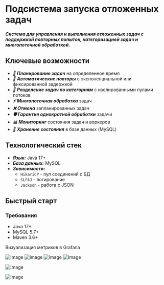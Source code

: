 # Подсистема запуска отложенных задач

***Система для управления и выполнения отложенных задач с поддержкой повторных попыток, категоризацией задач и многопоточной обработкой.***

## Ключевые возможности

- ***📅 Планирование задач*** на определенное время  
- ***🔁 Автоматические повторы*** с экспоненциальной или фиксированной задержкой  
- ***🧩 Разделение задач по категориям*** с изолированными пулами потоков  
- ***⚡️ Многопоточная обработка*** задач  
- ***❌ Отмена*** запланированных задач  
- ***🛡 Гарантия однократной обработки*** задачи  
- ***📊 Мониторинг*** состояния задач и воркеров  
- ***💾 Хранение состояния*** в базе данных (MySQL)  

## Технологический стек

- ***Язык:*** Java 17+  
- ***База данных:*** MySQL  
- ***Зависимости:***  
  - `HikariCP` - пул соединений с БД  
  - `SLF4J` - логирование  
  - `Jackson` - работа с JSON  

## Быстрый старт

### Требования

- Java 17+  
- MySQL 5.7+  
- Maven 3.6+

Визуализация метриков в Grafana

![image](https://github.com/user-attachments/assets/9a76c61e-c28f-4d08-a8a8-107f1d92c6ff)
![image](https://github.com/user-attachments/assets/68c38bb3-1647-4687-ac10-2d266f05b1b5)
![image](https://github.com/user-attachments/assets/d4cb91d1-cad2-43a4-b9d5-f01f15fb2406)
![image](https://github.com/user-attachments/assets/d4cb91d1-cad2-43a4-b9d5-f01f15fb2406)

![image](https://github.com/user-attachments/assets/68c38bb3-1647-4687-ac10-2d266f05b1b5)

![image](https://github.com/user-attachments/assets/9a76c61e-c28f-4d08-a8a8-107f1d92c6ff)
  


